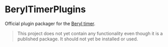 # BerylTimerPlugins

Official plugin packager for the [Beryl timer](https://github.com/BrenekH/beryl#readme).

> This project does not yet contain any functionality even though it is a published package. It should not yet be installed or used.
